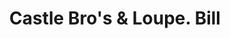 ---
doi: 10.7916/D8PP0HP9
date_other: '1881'
date_other_textual: '1881'
form: printed ephemera
genre:
- Invoices
name:
- Castle Bro's & Loupe
object_in_context_url: https://biggert.cul.columbia.edu/items/view/ave_biggert_00022
subject_hierarchical_geographic:
- San Francisco, California, United States
subject_name:
- Castle Bro's & Loupe
title: Castle Bro's & Loupe. Bill
sort_title: Castle Bro's & Loupe. Bill
call_number: ave_biggert_00022
coordinates:
- 37.78333333333333,-122.41666666666667
pid: ave_biggert_00022
identifiers: ave_biggert_00022
thumbnail: https://derivativo-3.library.columbia.edu/iiif/2/ldpd:342872/full/!256,256/0/native.jpg
permalink: "/items/ave_biggert_00022/"
layout: iiif-image-page
---